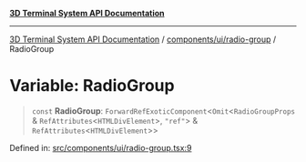 [**3D Terminal System API Documentation**](../../../../README.md)

***

[3D Terminal System API Documentation](../../../../README.md) / [components/ui/radio-group](../README.md) / RadioGroup

# Variable: RadioGroup

> `const` **RadioGroup**: `ForwardRefExoticComponent`\<`Omit`\<`RadioGroupProps` & `RefAttributes`\<`HTMLDivElement`\>, `"ref"`\> & `RefAttributes`\<`HTMLDivElement`\>\>

Defined in: [src/components/ui/radio-group.tsx:9](https://github.com/Dicommunitas/ThreeJS_Terminal_3D2/blob/894502f47f0ff64fee1a1aeae66790ab4080c55e/src/components/ui/radio-group.tsx#L9)
